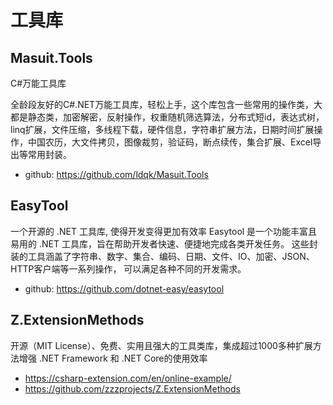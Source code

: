 # 工具库

## Masuit.Tools

 C#万能工具库

全龄段友好的C#.NET万能工具库，轻松上手，这个库包含一些常用的操作类，大都是静态类，加密解密，反射操作，权重随机筛选算法，分布式短id，表达式树，linq扩展，文件压缩，多线程下载，硬件信息，字符串扩展方法，日期时间扩展操作，中国农历，大文件拷贝，图像裁剪，验证码，断点续传，集合扩展、Excel导出等常用封装。

- github: <https://github.com/ldqk/Masuit.Tools>

## EasyTool

一个开源的 .NET 工具库, 使得开发变得更加有效率
Easytool 是一个功能丰富且易用的 .NET 工具库，旨在帮助开发者快速、便捷地完成各类开发任务。 这些封装的工具涵盖了字符串、数字、集合、编码、日期、文件、IO、加密、JSON、HTTP客户端等一系列操作， 可以满足各种不同的开发需求。

- github: <https://github.com/dotnet-easy/easytool>

## Z.ExtensionMethods

开源（MIT License）、免费、实用且强大的工具类库，集成超过1000多种扩展方法增强 .NET Framework 和 .NET Core的使用效率

- <https://csharp-extension.com/en/online-example/>
- <https://github.com/zzzprojects/Z.ExtensionMethods>
